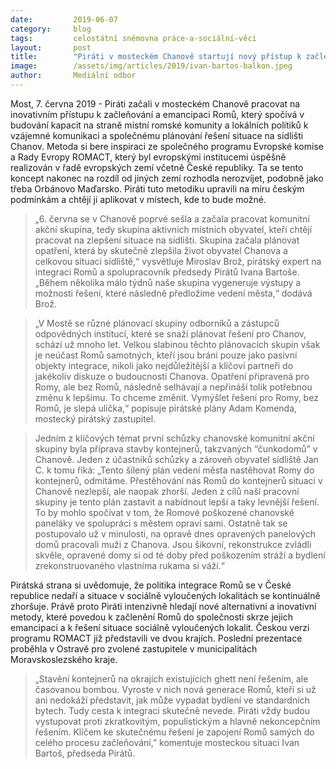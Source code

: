 ```yaml
---
date:         2019-06-07
category:     blog
tags:         celostátní sněmovna práce-a-sociální-věci
layout:       post
title:        "Piráti v mosteckém Chanově startují nový přístup k začleňování Romů"
image:        /assets/img/articles/2019/ivan-bartos-balkon.jpeg
author:       Mediální odbor
---
```

 

Most, 7. června 2019 - Piráti začali v mosteckém Chanově pracovat na inovativním přístupu k začleňování a emancipaci Romů, který spočívá v budování kapacit na straně místní romské komunity a lokálních politiků k vzájemné komunikaci a společnému plánování řešení situace na sídlišti Chanov. Metoda si bere inspiraci ze společného programu Evropské komise a Rady Evropy ROMACT, který byl evropskými institucemi úspěšně realizován v řadě evropských zemí včetně České republiky. Ta se tento koncept nakonec na rozdíl od jiných zemí rozhodla nerozvíjet, podobně jako třeba Orbánovo Maďarsko. Piráti tuto metodiku upravili na míru českým podmínkám a chtějí ji aplikovat v místech, kde to bude možné.

> „6. června se v Chanově poprvé sešla a začala pracovat komunitní akční skupina, tedy skupina aktivních místních obyvatel, kteří chtějí pracovat na zlepšení situace na sídlišti. Skupina začala plánovat opatření, která by skutečně zlepšila život obyvatel Chanova a celkovou situaci sídliště,“ vysvětluje Miroslav Brož, pirátský expert na integraci Romů a spolupracovník předsedy Pirátů Ivana Bartoše. „Během několika málo týdnů naše skupina vygeneruje výstupy a možnosti řešení, které následně předložíme vedení města,“ dodává Brož.

> „V Mostě se různé plánovací skupiny odborníků a zástupců odpovědných institucí, které se snaží plánovat řešení pro Chanov, schází už mnoho let. Velkou slabinou těchto plánovacích skupin však je neúčast Romů samotných, kteří jsou bráni pouze jako pasivní objekty integrace, nikoli jako nejdůležitější a klíčoví partneři do jakékoliv diskuze o budoucnosti Chanova. Opatření připravená pro Romy, ale bez Romů, následně selhávají a nepřináší tolik potřebnou změnu k lepšímu. To chceme změnit. Vymýšlet řešení pro Romy, bez Romů, je slepá ulička,“ popisuje pirátské plány Adam Komenda, mostecký pirátský zastupitel.

> Jedním z klíčových témat první schůzky chanovské komunitní akční skupiny byla příprava stavby kontejnerů, takzvaných “čunkodomů” v Chanově. Jeden z účastníků schůzky a zároveň obyvatel sídliště Jan C. k tomu říká: „Tento šílený plán vedení města nastěhovat Romy do kontejnerů, odmítáme. Přestěhování nás Romů do kontejnerů situaci v Chanově nezlepší, ale naopak zhorší. Jeden z cílů naší pracovní skupiny je tento plán zastavit a nabídnout lepší a taky levnější řešení. To by mohlo spočívat v tom, že Romové poškozené chanovské paneláky ve spolupráci s městem opraví sami. Ostatně tak se postupovalo už v minulosti, na opravě dnes opravených panelových domů pracovali muži z Chanova. Jsou šikovní, rekonstrukce zvládli skvěle, opravené domy si od té doby před poškozením stráží a bydlení zrekonstruovaného vlastníma rukama si váží.“

Pirátská strana si uvědomuje, že politika integrace Romů se v České republice nedaří a situace v sociálně vyloučených lokalitách se kontinuálně zhoršuje. Právě proto Piráti intenzivně hledají nové alternativní a inovativní metody, které povedou k začlenění Romů do společnosti skrze jejich emancipaci a k řešení situace sociálně vyloučených lokalit. Českou verzi programu ROMACT již představili ve dvou krajích. Poslední prezentace proběhla v Ostravě pro zvolené zastupitele v municipalitách Moravskoslezského kraje.

> „Stavění kontejnerů na okrajích existujících ghett není řešením, ale časovanou bombou. Vyroste v nich nová generace Romů, kteří si už ani nedokáží představit, jak může vypadat bydlení ve standardních bytech. Tudy cesta k integraci skutečně nevede. Piráti vždy budou vystupovat proti zkratkovitým, populistickým a hlavně nekoncepčním řešením. Klíčem ke skutečnému řešení je zapojení Romů samých do celého procesu začleňování,” komentuje mosteckou situaci Ivan Bartoš, předseda Pirátů.
